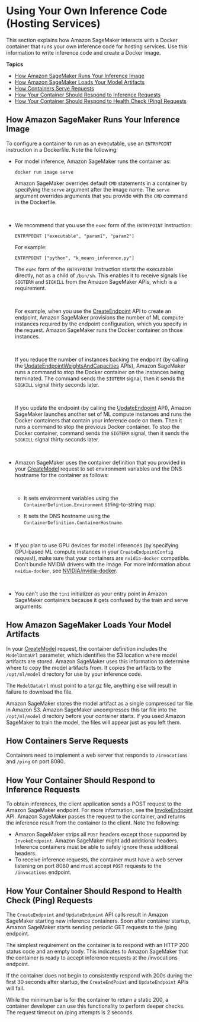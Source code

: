 # Using Your Own Inference Code \(Hosting Services\)<a name="your-algorithms-inference-code"></a>

This section explains how Amazon SageMaker interacts with a Docker container that runs your own inference code for hosting services\. Use this information to write inference code and create a Docker image\. 

**Topics**
+ [How Amazon SageMaker Runs Your Inference Image](#your-algorithms-inference-code-run-image)
+ [How Amazon SageMaker Loads Your Model Artifacts](#your-algorithms-inference-code-load-artifacts)
+ [How Containers Serve Requests](#your-algorithms-inference-code-how-containe-serves-requests)
+ [How Your Container Should Respond to Inference Requests](#your-algorithms-inference-code-container-response)
+ [How Your Container Should Respond to Health Check \(Ping\) Requests](#your-algorithms-inference-algo-ping-requests)

## How Amazon SageMaker Runs Your Inference Image<a name="your-algorithms-inference-code-run-image"></a>

To configure a container to run as an executable, use an `ENTRYPOINT` instruction in a Dockerfile\. Note the following: 
+ For model inference, Amazon SageMaker runs the container as:

  ```
  docker run image serve
  ```

  Amazon SageMaker overrides default `CMD` statements in a container by specifying the `serve` argument after the image name\. The `serve` argument overrides arguments that you provide with the `CMD` command in the Dockerfile\.

   
+ We recommend that you use the `exec` form of the `ENTRYPOINT` instruction:

  ```
  ENTRYPOINT ["executable", "param1", "param2"]
  ```

  For example:

  ```
  ENTRYPOINT ["python", "k_means_inference.py"]
  ```

  The `exec` form of the `ENTRYPOINT` instruction starts the executable directly, not as a child of `/bin/sh`\. This enables it to receive signals like `SIGTERM` and `SIGKILL` from the Amazon SageMaker APIs, which is a requirement\. 

   

  For example, when you use the [CreateEndpoint](API_CreateEndpoint.md) API to create an endpoint, Amazon SageMaker provisions the number of ML compute instances required by the endpoint configuration, which you specify in the request\. Amazon SageMaker runs the Docker container on those instances\. 

   

  If you reduce the number of instances backing the endpoint \(by calling the [UpdateEndpointWeightsAndCapacities](API_UpdateEndpointWeightsAndCapacities.md) APIs\), Amazon SageMaker runs a command to stop the Docker container on the instances being terminated\. The command sends the `SIGTERM` signal, then it sends the `SIGKILL` signal thirty seconds later\.

   

  If you update the endpoint \(by calling the [UpdateEndpoint](API_UpdateEndpoint.md) API\), Amazon SageMaker launches another set of ML compute instances and runs the Docker containers that contain your inference code on them\. Then it runs a command to stop the previous Docker container\. To stop the Docker container, command sends the `SIGTERM` signal, then it sends the `SIGKILL` signal thirty seconds later\. 

   
+ Amazon SageMaker uses the container definition that you provided in your [CreateModel](API_CreateModel.md) request to set environment variables and the DNS hostname for the container as follows:

   
  + It sets environment variables using the `ContainerDefintion.Environment` string\-to\-string map\.
  + It sets the DNS hostname using the `ContainerDefinition.ContainerHostname`\.

     
+ If you plan to use GPU devices for model inferences \(by specifying GPU\-based ML compute instances in your `CreateEndpointConfig` request\), make sure that your containers are `nvidia-docker` compatible\. Don't bundle NVIDIA drivers with the image\. For more information about `nvidia-docker`, see [NVIDIA/nvidia\-docker](https://github.com/NVIDIA/nvidia-docker)\. 

   
+ You can't use the `tini` initializer as your entry point in Amazon SageMaker containers because it gets confused by the train and serve arguments\.

## How Amazon SageMaker Loads Your Model Artifacts<a name="your-algorithms-inference-code-load-artifacts"></a>

In your [CreateModel](API_CreateModel.md) request, the container definition includes the `ModelDataUrl` parameter, which identifies the S3 location where model artifacts are stored\. Amazon SageMaker uses this information to determine where to copy the model artifacts from\. It copies the artifacts to the `/opt/ml/model` directory for use by your inference code\.

The `ModelDataUrl` must point to a tar\.gz file, anything else will result in failure to download the file\. 

 Amazon SageMaker stores the model artifact as a single compressed tar file in Amazon S3\. Amazon SageMaker uncompresses this tar file into the `/opt/ml/model` directory before your container starts\. If you used Amazon SageMaker to train the model, the files will appear just as you left them\.

## How Containers Serve Requests<a name="your-algorithms-inference-code-how-containe-serves-requests"></a>

Containers need to implement a web server that responds to `/invocations` and `/ping` on port 8080\. 

## How Your Container Should Respond to Inference Requests<a name="your-algorithms-inference-code-container-response"></a>

To obtain inferences, the client application sends a POST request to the Amazon SageMaker endpoint\. For more information, see the [InvokeEndpoint](API_runtime_InvokeEndpoint.md) API\. Amazon SageMaker passes the request to the container, and returns the inference result from the container to the client\. Note the following:
+ Amazon SageMaker strips all `POST` headers except those supported by `InvokeEndpoint`\. Amazon SageMaker might add additional headers\. Inference containers must be able to safely ignore these additional headers\.
+ To receive inference requests, the container must have a web server listening on port 8080 and must accept `POST` requests to the `/invocations` endpoint\. 

## How Your Container Should Respond to Health Check \(Ping\) Requests<a name="your-algorithms-inference-algo-ping-requests"></a>

The `CreateEndpoint` and `UpdateEndpoint` API calls result in Amazon SageMaker starting new inference containers\. Soon after container startup, Amazon SageMaker starts sending periodic GET requests to the /ping endpoint\.

The simplest requirement on the container is to respond with an HTTP 200 status code and an empty body\. This indicates to Amazon SageMaker that the container is ready to accept inference requests at the /invocations endpoint\.

If the container does not begin to consistently respond with 200s during the first 30 seconds after startup, the `CreateEndPoint` and `UpdateEndpoint` APIs will fail\.

While the minimum bar is for the container to return a static 200, a container developer can use this functionality to perform deeper checks\. The request timeout on /ping attempts is 2 seconds\.